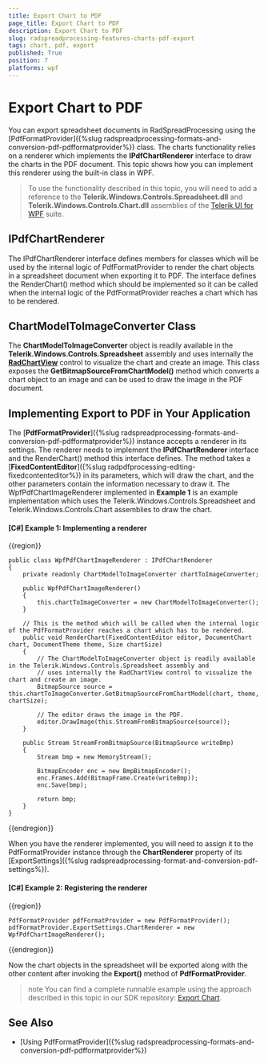 ```yaml
---
title: Export Chart to PDF
page_title: Export Chart to PDF
description: Export Chart to PDF
slug: radspreadprocessing-features-charts-pdf-export
tags: chart, pdf, export
published: True
position: 7
platforms: wpf
---
```


# Export Chart to PDF

You can export spreadsheet documents in RadSpreadProcessing using the [PdfFormatProvider]({%slug radspreadprocessing-formats-and-conversion-pdf-pdfformatprovider%}) class. The charts functionality relies on a renderer which implements the **IPdfChartRenderer** interface to draw the charts in the PDF document. This topic shows how you can implement this renderer using the built-in class in WPF.

>To use the functionality described in this topic, you will need to add a reference to the **Telerik.Windows.Controls.Spreadsheet.dll** and **Telerik.Windows.Controls.Chart.dll** assemblies of the [Telerik UI for WPF](https://www.telerik.com/products/wpf/overview.aspx) suite.

## IPdfChartRenderer

The IPdfChartRenderer interface defines members for classes which will be used by the internal logic of PdfFormatProvider to render the chart objects in a spreadsheet document when exporting it to PDF. The interface defines the RenderChart() method which should be implemented so it can be called when the internal logic of the PdfFormatProvider reaches a chart which has to be rendered.

## ChartModelToImageConverter Class

The **ChartModelToImageConverter** object is readily available in the **Telerik.Windows.Controls.Spreadsheet** assembly and uses internally the [**RadChartView**](https://docs.telerik.com/devtools/wpf/controls/radchartview/overview) control to visualize the chart and create an image. This class exposes the **GetBitmapSourceFromChartModel()** method which converts a chart object to an image and can be used to draw the image in the PDF document.

## Implementing Export to PDF in Your Application

The [**PdfFormatProvider**]({%slug radspreadprocessing-formats-and-conversion-pdf-pdfformatprovider%}) instance accepts a renderer in its settings. The renderer needs to implement the **IPdfChartRenderer** interface and the RenderChart() method this interface defines. The method takes a [**FixedContentEditor**]({%slug radpdfprocessing-editing-fixedcontenteditor%}) in its parameters, which will draw the chart, and the other parameters contain the information necessary to draw it. The WpfPdfChartImageRenderer implemented in **Example 1** is an example implementation which uses the Telerik.Windows.Controls.Spreadsheet and Telerik.Windows.Controls.Chart assemblies to draw the chart.

#### [C#] Example 1: Implementing a renderer

{{region}}
	
	public class WpfPdfChartImageRenderer : IPdfChartRenderer
	{
	    private readonly ChartModelToImageConverter chartToImageConverter;
	
	    public WpfPdfChartImageRenderer()
	    {
	        this.chartToImageConverter = new ChartModelToImageConverter();
	    }
	
	    // This is the method which will be called when the internal logic of the PdfFormatProvider reaches a chart which has to be rendered.
	    public void RenderChart(FixedContentEditor editor, DocumentChart chart, DocumentTheme theme, Size chartSize)
	    {
	        // The ChartModelToImageConverter object is readily available in the Telerik.Windows.Controls.Spreadsheet assembly and
	        // uses internally the RadChartView control to visualize the chart and create an image.
	        BitmapSource source = this.chartToImageConverter.GetBitmapSourceFromChartModel(chart, theme, chartSize);
	
	        // The editor draws the image in the PDF.
	        editor.DrawImage(this.StreamFromBitmapSource(source));
	    }
	
	    public Stream StreamFromBitmapSource(BitmapSource writeBmp)
	    {
	        Stream bmp = new MemoryStream();
	
	        BitmapEncoder enc = new BmpBitmapEncoder();
	        enc.Frames.Add(BitmapFrame.Create(writeBmp));
	        enc.Save(bmp);
	
	        return bmp;
	    }
	}
{{endregion}}

When you have the renderer implemented, you will need to assign it to the PdfFormatProvider instance through the **ChartRenderer** property of its [ExportSettings]({%slug radspreadprocessing-format-and-conversion-pdf-settings%}). 

#### [C#] Example 2: Registering the renderer

{{region}}
	
	PdfFormatProvider pdfFormatProvider = new PdfFormatProvider();
	pdfFormatProvider.ExportSettings.ChartRenderer = new WpfPdfChartImageRenderer();
{{endregion}}

Now the chart objects in the spreadsheet will be exported along with the other content after invoking the **Export()** method of **PdfFormatProvider**.

>note You can find a complete runnable example using the approach described in this topic in our SDK repository: [Export Chart](https://github.com/telerik/document-processing-sdk/tree/master/SpreadProcessing/ExportChart).

## See Also 

* [Using PdfFormatProvider]({%slug radspreadprocessing-formats-and-conversion-pdf-pdfformatprovider%})